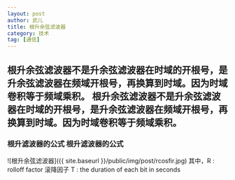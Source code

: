 ```yaml
---
layout: post
author: 武儿
title: 根升余弦滤波器
category: 技术
tag: [通信]
---
```



##  根升余弦滤波器**不是升余弦滤波器在时域的开根号**，是升余弦滤波器在频域开根号，再换算到时域。因为时域卷积等于频域乘积。  根升余弦滤波器**不是升余弦滤波器在时域的开根号**，是升余弦滤波器在频域开根号，再换算到时域。因为时域卷积等于频域乘积。
### 根升滤波器的公式   根升滤波器的公式
   ![根升余弦滤波器]({{ site.baseurl }}/public/img/post/rcosfir.jpg)
   其中，R : rolloff factor 滚降因子
   T : the duration of each bit in seconds